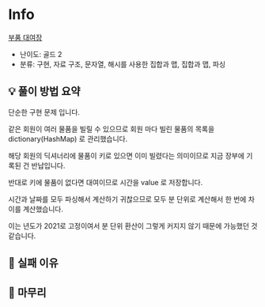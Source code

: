 # Info
[부품 대여장](https://boj.kr/21942)

- 난이도: 골드 2
- 분류: 구현, 자료 구조, 문자열, 해시를 사용한 집합과 맵, 집합과 맵, 파싱

## 💡 풀이 방법 요약

단순한 구현 문제 입니다.

같은 회원이 여러 물품을 빌릴 수 있으므로 회원 마다 빌린 물품의 목록을 dictionary(HashMap) 로 관리했습니다.

해당 회원의 딕셔너리에 물품이 키로 있으면 이미 빌렸다는 의미이므로 지금 장부에 기록된 건 반납입니다.

반대로 키에 물품이 없다면 대여이므로 시간을 value 로 저장합니다.

시간과 날짜를 모두 파싱해서 계산하기 귀찮으므로 모두 분 단위로 계산해서 한 번에 차이를 계산했습니다.

이는 년도가 2021로 고정이여서 분 단위 환산이 그렇게 커지지 않기 때문에 가능했던 것 같습니다.

## 👀 실패 이유

## 🙂 마무리
